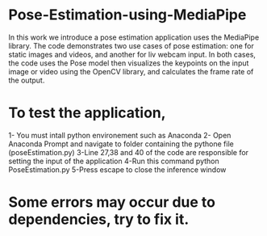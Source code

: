 # Pose-Estimation-using-MediaPipe
In this work we introduce a pose estimation application uses the MediaPipe library. The code demonstrates two use cases of pose estimation: one for static images and videos, and another for liv webcam input. In both cases, the code uses the Pose model then visualizes the keypoints on the input image or video using the OpenCV library, and calculates the frame rate of the output. 
# To test the application,
1- You must intall python  environement such as Anaconda
2- Open Anaconda Prompt and navigate to folder containing the pythone file (poseEstimation.py)
3-Line 27,38 and 40 of the code are responsible for setting the input of the application
4-Run this command python PoseEstimation.py
5-Press escape to close the inference window
# Some errors may occur due to dependencies, try to fix it.
